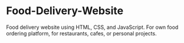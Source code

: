 # Food-Delivery-Website
Food delivery website using HTML, CSS, and JavaScript. For own food ordering platform, for restaurants, cafes, or personal projects.
